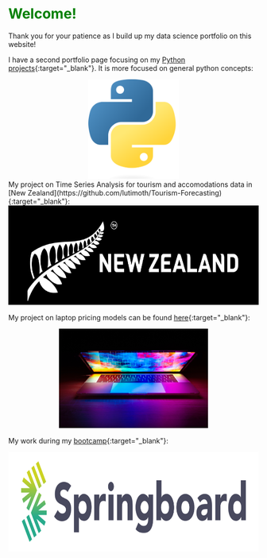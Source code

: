 <style>
  img {
  height: 200px;
  width: auto
  }
  
  .image {
  display: flex;
  flex: 1 1 auto;
  justify-content: center;
  }
  
  h1 {
  color: green;
 }
</style>

<h1> Welcome! </h1>
Thank you for your patience as I build up my data science portfolio on this website!

I have a second portfolio page focusing on my [Python projects](https://lutimoth.github.io/100_Days_Python_Portfolio/){:target="_blank"}. It is more focused on general python concepts:
<div class=image>
<a href="https://lutimoth.github.io/100_Days_Python_Portfolio/" target="_blank"><img src="photos/Python-logo-notext.svg.png"></a>
</div>
My project on Time Series Analysis for tourism and accomodations data in [New Zealand](https://github.com/lutimoth/Tourism-Forecasting){:target="_blank"}:

<div class=image>
<a href="https://github.com/lutimoth/Tourism-Forecasting" target="_blank"><img src="photos/new_zealand_banner.png"></a>
</div>

My project on laptop pricing models can be found [here](https://github.com/lutimoth/LaptopPriceModeling){:target="_blank"}:

<div class=image>
<a href="https://github.com/lutimoth/LaptopPriceModeling" target="_blank"><img src="photos/laptop_images.jpg"></a>
</div>
                                                                                              
My work during my [bootcamp](https://github.com/lutimoth/SpringboardMay2022){:target="_blank"}:
<div class=image>
<a href="https://github.com/lutimoth/SpringboardMay2022" target="_blank"><img src="photos/Springboard-logo-dark.jpg"></a>
</div>

<!-- ### Markdown

Markdown is a lightweight and easy-to-use syntax for styling your writing. It includes conventions for

```markdown
Syntax highlighted code block

# Header 1
## Header 2
### Header 3

- Bulleted
- List

1. Numbered
2. List

**Bold** and _Italic_ and `Code` text

[Link](url) and ![Image](src)
```

For more details see [Basic writing and formatting syntax](https://docs.github.com/en/github/writing-on-github/getting-started-with-writing-and-formatting-on-github/basic-writing-and-formatting-syntax).

### Jekyll Themes

Your Pages site will use the layout and styles from the Jekyll theme you have selected in your [repository settings](https://github.com/naturesbless/naturesbless.github.io/settings/pages). The name of this theme is saved in the Jekyll `_config.yml` configuration file.

### Support or Contact

Having trouble with Pages? Check out our [documentation](https://docs.github.com/categories/github-pages-basics/) or [contact support](https://support.github.com/contact) and we’ll help you sort it out. --> 
